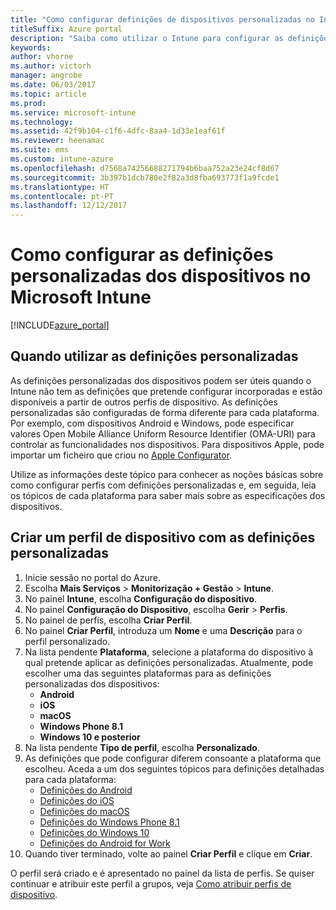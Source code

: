 ```yaml
---
title: "Como configurar definições de dispositivos personalizadas no Intune"
titleSuffix: Azure portal
description: "Saiba como utilizar o Intune para configurar as definições personalizadas nos dispositivos que gere.\""
keywords: 
author: vhorne
ms.author: victorh
manager: angrobe
ms.date: 06/03/2017
ms.topic: article
ms.prod: 
ms.service: microsoft-intune
ms.technology: 
ms.assetid: 42f9b104-c1f6-4dfc-8aa4-1d33e1eaf61f
ms.reviewer: heenamac
ms.suite: ems
ms.custom: intune-azure
ms.openlocfilehash: d7568a74256688271794b6baa752a23e24cf8d67
ms.sourcegitcommit: 3b397b1dcb780e2f82a3d8fba693773f1a9fcde1
ms.translationtype: HT
ms.contentlocale: pt-PT
ms.lasthandoff: 12/12/2017
---
```

# <a name="how-to-configure-custom-device-settings-in-microsoft-intune"></a>Como configurar as definições personalizadas dos dispositivos no Microsoft Intune

[!INCLUDE[azure_portal](./includes/azure_portal.md)]

## <a name="when-to-use-custom-settings"></a>Quando utilizar as definições personalizadas

As definições personalizadas dos dispositivos podem ser úteis quando o Intune não tem as definições que pretende configurar incorporadas e estão disponíveis a partir de outros perfis de dispositivo.
As definições personalizadas são configuradas de forma diferente para cada plataforma. Por exemplo, com dispositivos Android e Windows, pode especificar valores Open Mobile Alliance Uniform Resource Identifier (OMA-URI) para controlar as funcionalidades nos dispositivos. Para dispositivos Apple, pode importar um ficheiro que criou no [Apple Configurator](https://itunes.apple.com/us/app/apple-configurator-2/id1037126344?mt=12).

Utilize as informações deste tópico para conhecer as noções básicas sobre como configurar perfis com definições personalizadas e, em seguida, leia os tópicos de cada plataforma para saber mais sobre as especificações dos dispositivos.

## <a name="create-a-device-profile-containing-custom-settings"></a>Criar um perfil de dispositivo com as definições personalizadas

1. Inicie sessão no portal do Azure.
2. Escolha **Mais Serviços** > **Monitorização + Gestão** > **Intune**.
3. No painel **Intune**, escolha **Configuração do dispositivo**.
2. No painel **Configuração do Dispositivo**, escolha **Gerir** > **Perfis**.
3. No painel de perfis, escolha **Criar Perfil**.
4. No painel **Criar Perfil**, introduza um **Nome** e uma **Descrição** para o perfil personalizado.
5. Na lista pendente **Plataforma**, selecione a plataforma do dispositivo à qual pretende aplicar as definições personalizadas. Atualmente, pode escolher uma das seguintes plataformas para as definições personalizadas dos dispositivos:
    - **Android**
    - **iOS**
    - **macOS**
    - **Windows Phone 8.1**
    - **Windows 10 e posterior**
6. Na lista pendente **Tipo de perfil**, escolha **Personalizado**.
7. As definições que pode configurar diferem consoante a plataforma que escolheu. Aceda a um dos seguintes tópicos para definições detalhadas para cada plataforma:
    - [Definições do Android](custom-settings-android.md)
    - [Definições do iOS](custom-settings-ios.md)
    - [Definições do macOS](custom-settings-macos.md)
    - [Definições do Windows Phone 8.1](custom-settings-windows-phone-8-1.md)
    - [Definições do Windows 10](custom-settings-windows-10.md)
    - [Definições do Android for Work](custom-settings-android-for-work.md)
8. Quando tiver terminado, volte ao painel **Criar Perfil** e clique em **Criar**.

O perfil será criado e é apresentado no painel da lista de perfis.
Se quiser continuar e atribuir este perfil a grupos, veja [Como atribuir perfis de dispositivo](device-profile-assign.md).
